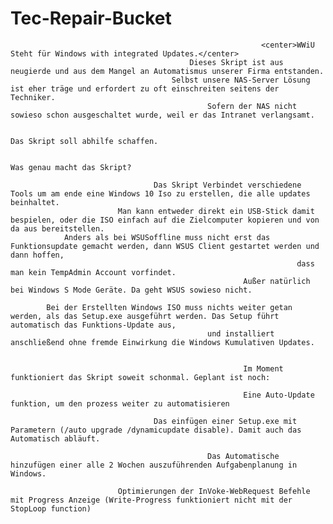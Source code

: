 # Tec-Repair-Bucket


 															<center>WWiU Steht für Windows with integrated Updates.</center> 											
 											Dieses Skript ist aus neugierde und aus dem Mangel an Automatismus unserer Firma entstanden.								 
 										Selbst unsere NAS-Server Lösung ist eher träge und erfordert zu oft einschreiten seitens der Techniker.							 	
 												Sofern der NAS nicht sowieso schon ausgeschaltet wurde, weil er das Intranet verlangsamt.								 				
 																		                                                                                                 
																		Das Skript soll abhilfe schaffen.                                                                                                         
                                                                                                                                                                        
 																		   Was genau macht das Skript?                                                                                                            
                                                                                                                                                                        
 									Das Skript Verbindet verschiedene Tools um am ende eine Windows 10 Iso zu erstellen, die alle updates beinhaltet.                         
 							Man kann entweder direkt ein USB-Stick damit bespielen, oder die ISO einfach auf die Zielcomputer kopieren und von da aus bereitstellen.     
 				Anders als bei WSUSoffline muss nicht erst das Funktionsupdate gemacht werden, dann WSUS Client gestartet werden und dann hoffen,                        
																	dass man kein TempAdmin Account vorfindet.                                                           
														Außer natürlich bei Windows S Mode Geräte. Da geht WSUS sowieso nicht.                                                 
                                                                                                                                                                        
 			Bei der Erstellten Windows ISO muss nichts weiter getan werden, als das Setup.exe ausgeführt werden. Das Setup führt automatisch das Funktions-Update aus,   
 												und installiert anschließend ohne fremde Einwirkung die Windows Kumulativen Updates.                                                      
                                                                                                                                                                        
                                                                                                                                                                        
 														Im Moment funktioniert das Skript soweit schonmal. Geplant ist noch:                                                                      
                                                                                                                                                                        
 														Eine Auto-Update funktion, um den prozess weiter zu automatisieren                                                                        
                                                                                                                                                                        
 									Das einfügen einer Setup.exe mit Parametern (/auto upgrade /dynamicupdate disable). Damit auch das Automatisch abläuft.                   
                                                                                                                                                                        
 												Das Automatische hinzufügen einer alle 2 Wochen auszuführenden Aufgabenplanung in Windows.                                                
                                                                                                                                                                        
 							Optimierungen der InVoke-WebRequest Befehle mit Progress Anzeige (Write-Progress funktioniert nicht mit der StopLoop function)